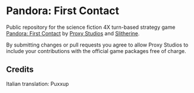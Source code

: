 Pandora: First Contact
======================
Public repository for the science fiction 4X turn-based strategy game [Pandora: First Contact](http://pandora.proxy-studios.com/) by [Proxy Studios](http://www.proxy-studios.com) and [Slitherine](http://slitherine.com/).

By submitting changes or pull requests you agree to allow Proxy Studios to include your contributions with the official game packages free of charge.

Credits
-------
Italian translation: Puxxup
